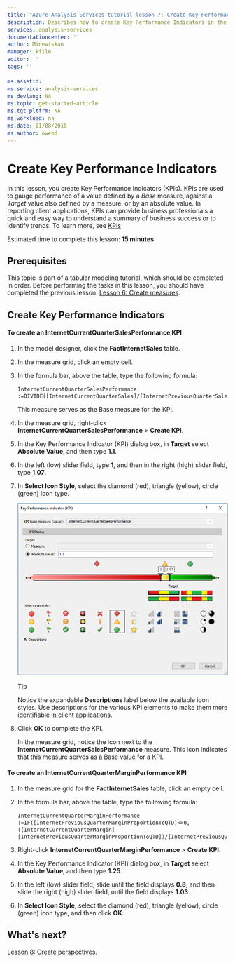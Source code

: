 ```yaml
---
title: "Azure Analysis Services tutorial lesson 7: Create Key Performance Indicators | Microsoft Docs"
description: Describes how to create Key Performance Indicators in the Azure Analysis Services tutorial project. 
services: analysis-services
documentationcenter: ''
author: Minewiskan
manager: kfile
editor: ''
tags: ''

ms.assetid: 
ms.service: analysis-services
ms.devlang: NA
ms.topic: get-started-article
ms.tgt_pltfrm: NA
ms.workload: na
ms.date: 01/08/2018
ms.author: owend
---
```

# Create Key Performance Indicators

In this lesson, you create Key Performance Indicators (KPIs). KPIs are used to gauge performance of a value defined by a *Base* measure, against a *Target* value also defined by a measure, or by an absolute value. In reporting client applications, KPIs can provide business professionals a quick and easy way to understand a summary of business success or to identify trends. To learn more, see [KPIs](https://docs.microsoft.com/sql/analysis-services/tabular-models/kpis-ssas-tabular)
  
Estimated time to complete this lesson: **15 minutes**  
  
## Prerequisites  
This topic is part of a tabular modeling tutorial, which should be completed in order. Before performing the tasks in this lesson, you should have completed the previous lesson: [Lesson 6: Create measures](../tutorials/aas-lesson-6-create-measures.md).   
  
## Create Key Performance Indicators  
  
#### To create an InternetCurrentQuarterSalesPerformance KPI  
  
1.  In the model designer, click the **FactInternetSales** table.  
  
2.  In the measure grid, click an empty cell.  
  
3.  In the formula bar, above the table, type the following formula: 
 
    ```  
    InternetCurrentQuarterSalesPerformance :=DIVIDE([InternetCurrentQuarterSales]/[InternetPreviousQuarterSalesProportionToQTD],BLANK())  
    ```

    This measure serves as the Base measure for the KPI.  
  
4.  In the measure grid, right-click **InternetCurrentQuarterSalesPerformance** > **Create KPI**.   
  
5.  In the Key Performance Indicator (KPI) dialog box, in **Target** select **Absolute Value**, and then type **1.1**.  
  
7.  In the left (low) slider field, type **1**, and then in the right (high) slider field, type **1.07**.  
  
8.  In **Select Icon Style**, select the diamond (red), triangle (yellow), circle (green) icon type.
  
    ![aas-lesson7-kpi](../tutorials/media/aas-lesson7-kpi.png)
    
    > [!TIP]  
    > Notice the expandable **Descriptions** label below the available icon styles. Use descriptions for the various KPI elements to make them more identifiable in client applications.  
  
9. Click **OK** to complete the KPI.  
  
    In the measure grid, notice the icon next to the **InternetCurrentQuarterSalesPerformance** measure. This icon indicates that this measure serves as a Base value for a KPI.  
  
#### To create an InternetCurrentQuarterMarginPerformance KPI  
  
1.  In the measure grid for the **FactInternetSales** table, click an empty cell.  
  
2.  In the formula bar, above the table, type the following formula:  

    ```
    InternetCurrentQuarterMarginPerformance :=IF([InternetPreviousQuarterMarginProportionToQTD]<>0,([InternetCurrentQuarterMargin]-[InternetPreviousQuarterMarginProportionToQTD])/[InternetPreviousQuarterMarginProportionToQTD],BLANK())  
    ```
 
3.  Right-click **InternetCurrentQuarterMarginPerformance** > **Create KPI**.  
  
4.  In the Key Performance Indicator (KPI) dialog box, in **Target** select **Absolute Value**, and then type **1.25**.   
  
5.  In the left (low) slider field, slide until the field displays **0.8**, and then slide the right (high) slider field, until the field displays **1.03**.  
  
6.  In **Select Icon Style**, select the diamond (red), triangle (yellow), circle (green) icon type, and then click **OK**.  
  
## What's next?
[Lesson 8: Create perspectives](../tutorials/aas-lesson-8-create-perspectives.md).
  
  
